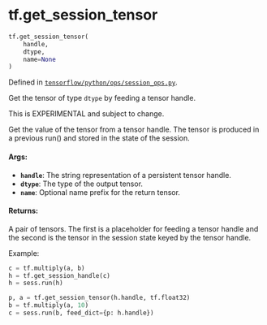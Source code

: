 <div itemscope itemtype="http://developers.google.com/ReferenceObject">
<meta itemprop="name" content="tf.get_session_tensor" />
<meta itemprop="path" content="Stable" />
</div>

# tf.get_session_tensor

``` python
tf.get_session_tensor(
    handle,
    dtype,
    name=None
)
```



Defined in [`tensorflow/python/ops/session_ops.py`](/code/stable/tensorflow/python/ops/session_ops.py).

Get the tensor of type `dtype` by feeding a tensor handle.

This is EXPERIMENTAL and subject to change.

Get the value of the tensor from a tensor handle. The tensor
is produced in a previous run() and stored in the state of the
session.

#### Args:

* <b>`handle`</b>: The string representation of a persistent tensor handle.
* <b>`dtype`</b>: The type of the output tensor.
* <b>`name`</b>: Optional name prefix for the return tensor.


#### Returns:

  A pair of tensors. The first is a placeholder for feeding a
  tensor handle and the second is the tensor in the session state
  keyed by the tensor handle.

Example:

```python
c = tf.multiply(a, b)
h = tf.get_session_handle(c)
h = sess.run(h)

p, a = tf.get_session_tensor(h.handle, tf.float32)
b = tf.multiply(a, 10)
c = sess.run(b, feed_dict={p: h.handle})
```